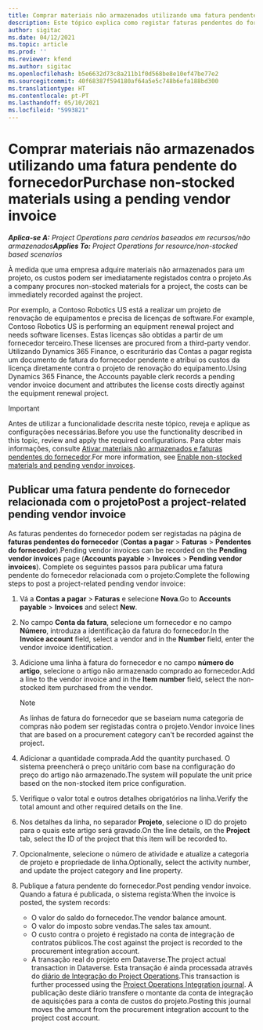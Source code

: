 ```yaml
---
title: Comprar materiais não armazenados utilizando uma fatura pendente do fornecedor
description: Este tópico explica como registar faturas pendentes do fornecedor.
author: sigitac
ms.date: 04/12/2021
ms.topic: article
ms.prod: ''
ms.reviewer: kfend
ms.author: sigitac
ms.openlocfilehash: b5e6632d73c8a211b1f0d568be8e10ef47be77e2
ms.sourcegitcommit: 40f68387f594180af64a5e5c748b6efa188bd300
ms.translationtype: HT
ms.contentlocale: pt-PT
ms.lasthandoff: 05/10/2021
ms.locfileid: "5993821"
---
```

# <a name="purchase-non-stocked-materials-using-a-pending-vendor-invoice"></a><span data-ttu-id="e1089-103">Comprar materiais não armazenados utilizando uma fatura pendente do fornecedor</span><span class="sxs-lookup"><span data-stu-id="e1089-103">Purchase non-stocked materials using a pending vendor invoice</span></span>

<span data-ttu-id="e1089-104">_**Aplica-se A:** Project Operations para cenários baseados em recursos/não armazenados_</span><span class="sxs-lookup"><span data-stu-id="e1089-104">_**Applies To:** Project Operations for resource/non-stocked based scenarios_</span></span>

<span data-ttu-id="e1089-105">À medida que uma empresa adquire materiais não armazenados para um projeto, os custos podem ser imediatamente registados contra o projeto.</span><span class="sxs-lookup"><span data-stu-id="e1089-105">As a company procures non-stocked materials for a project, the costs can be immediately recorded against the project.</span></span> 

<span data-ttu-id="e1089-106">Por exemplo, a Contoso Robotics US está a realizar um projeto de renovação de equipamentos e precisa de licenças de software.</span><span class="sxs-lookup"><span data-stu-id="e1089-106">For example, Contoso Robotics US is performing an equipment renewal project and needs software licenses.</span></span> <span data-ttu-id="e1089-107">Estas licenças são obtidas a partir de um fornecedor terceiro.</span><span class="sxs-lookup"><span data-stu-id="e1089-107">These licenses are procured from a third-party vendor.</span></span>  <span data-ttu-id="e1089-108">Utilizando Dynamics 365 Finance, o escriturário das Contas a pagar regista um documento de fatura do fornecedor pendente e atribui os custos da licença diretamente contra o projeto de renovação do equipamento.</span><span class="sxs-lookup"><span data-stu-id="e1089-108">Using Dynamics 365 Finance, the Accounts payable clerk records a pending vendor invoice document and attributes the license costs directly against the equipment renewal project.</span></span> 

> [!IMPORTANT]
> <span data-ttu-id="e1089-109">Antes de utilizar a funcionalidade descrita neste tópico, reveja e aplique as configurações necessárias.</span><span class="sxs-lookup"><span data-stu-id="e1089-109">Before you use the functionality described in this topic, review and apply the required configurations.</span></span> <span data-ttu-id="e1089-110">Para obter mais informações, consulte [Ativar materiais não armazenados e faturas pendentes do fornecedor](configure-materials-nonstocked.md).</span><span class="sxs-lookup"><span data-stu-id="e1089-110">For more information, see [Enable non-stocked materials and pending vendor invoices](configure-materials-nonstocked.md).</span></span> 

## <a name="post-a-project-related-pending-vendor-invoice"></a><span data-ttu-id="e1089-111">Publicar uma fatura pendente do fornecedor relacionada com o projeto</span><span class="sxs-lookup"><span data-stu-id="e1089-111">Post a project-related pending vendor invoice</span></span> 

<span data-ttu-id="e1089-112">As faturas pendentes do fornecedor podem ser registadas na página de **faturas pendentes do fornecedor** (**Contas a pagar** > **Faturas** > **Pendentes do fornecedor**).</span><span class="sxs-lookup"><span data-stu-id="e1089-112">Pending vendor invoices can be recorded on the **Pending vendor invoices** page (**Accounts payable** > **Invoices** > **Pending vendor invoices**).</span></span> <span data-ttu-id="e1089-113">Complete os seguintes passos para publicar uma fatura pendente do fornecedor relacionada com o projeto:</span><span class="sxs-lookup"><span data-stu-id="e1089-113">Complete the following steps to post a project-related pending vendor invoice:</span></span>

1. <span data-ttu-id="e1089-114">Vá a **Contas a pagar** > **Faturas** e selecione **Nova**.</span><span class="sxs-lookup"><span data-stu-id="e1089-114">Go to **Accounts payable** > **Invoices** and select **New**.</span></span> 
2. <span data-ttu-id="e1089-115">No campo **Conta da fatura**, selecione um fornecedor e no campo **Número**, introduza a identificação da fatura do fornecedor.</span><span class="sxs-lookup"><span data-stu-id="e1089-115">In the **Invoice account** field, select a vendor and in the **Number** field, enter the vendor invoice identification.</span></span>
3. <span data-ttu-id="e1089-116">Adicione uma linha à fatura do fornecedor e no campo **número do artigo**, selecione o artigo não armazenado comprado ao fornecedor.</span><span class="sxs-lookup"><span data-stu-id="e1089-116">Add a line to the vendor invoice and in the **Item number** field, select the non-stocked item purchased from the vendor.</span></span> 

    > [!NOTE]
    > <span data-ttu-id="e1089-117">As linhas de fatura do fornecedor que se baseiam numa categoria de compras não podem ser registadas contra o projeto.</span><span class="sxs-lookup"><span data-stu-id="e1089-117">Vendor invoice lines that are based on a procurement category can't be recorded against the project.</span></span> 
    
5. <span data-ttu-id="e1089-118">Adicionar a quantidade comprada.</span><span class="sxs-lookup"><span data-stu-id="e1089-118">Add the quantity purchased.</span></span> <span data-ttu-id="e1089-119">O sistema preencherá o preço unitário com base na configuração do preço do artigo não armazenado.</span><span class="sxs-lookup"><span data-stu-id="e1089-119">The system will populate the unit price based on the non-stocked item price configuration.</span></span> 
6. <span data-ttu-id="e1089-120">Verifique o valor total e outros detalhes obrigatórios na linha.</span><span class="sxs-lookup"><span data-stu-id="e1089-120">Verify the total amount and other required details on the line.</span></span>
7. <span data-ttu-id="e1089-121">Nos detalhes da linha, no separador **Projeto**, selecione o ID do projeto para o quais este artigo será gravado.</span><span class="sxs-lookup"><span data-stu-id="e1089-121">On the line details, on the **Project** tab, select the ID of the project that this item will be recorded to.</span></span>
8. <span data-ttu-id="e1089-122">Opcionalmente, selecione o número de atividade e atualize a categoria de projeto e propriedade de linha.</span><span class="sxs-lookup"><span data-stu-id="e1089-122">Optionally, select the activity number, and update the project category and line property.</span></span>
9. <span data-ttu-id="e1089-123">Publique a fatura pendente do fornecedor.</span><span class="sxs-lookup"><span data-stu-id="e1089-123">Post pending vendor invoice.</span></span> <span data-ttu-id="e1089-124">Quando a fatura é publicada, o sistema regista:</span><span class="sxs-lookup"><span data-stu-id="e1089-124">When the invoice is posted, the system records:</span></span>
    
    - <span data-ttu-id="e1089-125">O valor do saldo do fornecedor.</span><span class="sxs-lookup"><span data-stu-id="e1089-125">The vendor balance amount.</span></span>
    - <span data-ttu-id="e1089-126">O valor do imposto sobre vendas.</span><span class="sxs-lookup"><span data-stu-id="e1089-126">The sales tax amount.</span></span>
    - <span data-ttu-id="e1089-127">O custo contra o projeto é registado na conta de integração de contratos públicos.</span><span class="sxs-lookup"><span data-stu-id="e1089-127">The cost against the project is recorded to the procurement integration account.</span></span>
    - <span data-ttu-id="e1089-128">A transação real do projeto em Dataverse.</span><span class="sxs-lookup"><span data-stu-id="e1089-128">The project actual transaction in Dataverse.</span></span> <span data-ttu-id="e1089-129">Esta transação é ainda processada através do [diário de Integração do Project Operations](../project-accounting/project-operations-integration-journal.md).</span><span class="sxs-lookup"><span data-stu-id="e1089-129">This transaction is further processed using the [Project Operations Integration journal](../project-accounting/project-operations-integration-journal.md).</span></span> <span data-ttu-id="e1089-130">A publicação deste diário transfere o montante da conta de integração de aquisições para a conta de custos do projeto.</span><span class="sxs-lookup"><span data-stu-id="e1089-130">Posting this journal moves the amount from the procurement integration account to the project cost account.</span></span>
